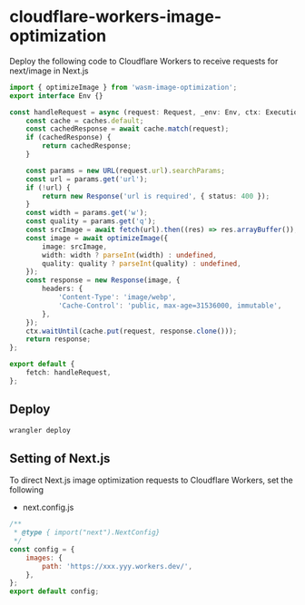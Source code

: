 # cloudflare-workers-image-optimization

Deploy the following code to Cloudflare Workers to receive requests for next/image in Next.js

```ts
import { optimizeImage } from 'wasm-image-optimization';
export interface Env {}

const handleRequest = async (request: Request, _env: Env, ctx: ExecutionContext): Promise<Response> => {
	const cache = caches.default;
	const cachedResponse = await cache.match(request);
	if (cachedResponse) {
		return cachedResponse;
	}

	const params = new URL(request.url).searchParams;
	const url = params.get('url');
	if (!url) {
		return new Response('url is required', { status: 400 });
	}
	const width = params.get('w');
	const quality = params.get('q');
	const srcImage = await fetch(url).then((res) => res.arrayBuffer());
	const image = await optimizeImage({
		image: srcImage,
		width: width ? parseInt(width) : undefined,
		quality: quality ? parseInt(quality) : undefined,
	});
	const response = new Response(image, {
		headers: {
			'Content-Type': 'image/webp',
			'Cache-Control': 'public, max-age=31536000, immutable',
		},
	});
	ctx.waitUntil(cache.put(request, response.clone()));
	return response;
};

export default {
	fetch: handleRequest,
};
```

## Deploy

```sh
wrangler deploy
```

## Setting of Next.js

To direct Next.js image optimization requests to Cloudflare Workers, set the following

- next.config.js

```js
/**
 * @type { import("next").NextConfig}
 */
const config = {
	images: {
		path: 'https://xxx.yyy.workers.dev/',
	},
};
export default config;
```
